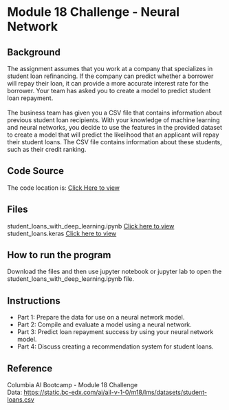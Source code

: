 # Module 18 Challenge - Neural Network

## Background

The assignment assumes that you work at a company that specializes in student loan refinancing. If the company can predict whether a borrower will repay their loan, it can provide a more accurate interest rate for the borrower. Your team has asked you to create a model to predict student loan repayment.<br /><br />
The business team has given you a CSV file that contains information about previous student loan recipients. With your knowledge of machine learning and neural networks, you decide to use the features in the provided dataset to create a model that will predict the likelihood that an applicant will repay their student loans. The CSV file contains information about these students, such as their credit ranking.

## Code Source
The code location is: [Click Here to view](https://github.com/jaidevkler/neural-network-challenge-1)

## Files
student_loans_with_deep_learning.ipynb [Click here to view](https://github.com/jaidevkler/neural-network-challenge-1/blob/main/student_loans_with_deep_learning.ipynb)<br />
student_loans.keras [Click here to view](https://github.com/jaidevkler/neural-network-challenge-1/blob/main/student_loans.keras)<br />

## How to run the program
Download the files and then use jupyter notebook or jupyter lab to open the student_loans_with_deep_learning.ipynb file.<br />

## Instructions
* Part 1: Prepare the data for use on a neural network model.
* Part 2: Compile and evaluate a model using a neural network.
* Part 3: Predict loan repayment success by using your neural network model.
* Part 4: Discuss creating a recommendation system for student loans.

## Reference
Columbia AI Bootcamp - Module 18 Challenge<br />
Data: https://static.bc-edx.com/ai/ail-v-1-0/m18/lms/datasets/student-loans.csv